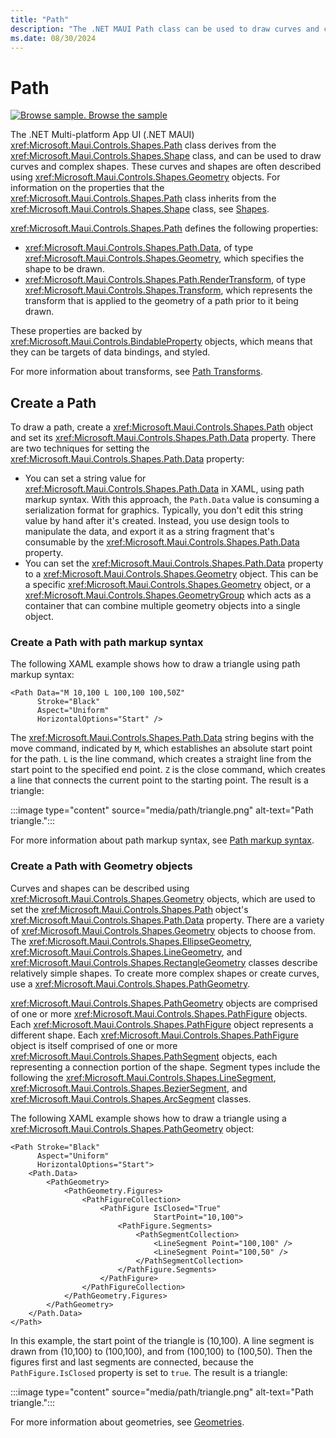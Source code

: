 ```yaml
---
title: "Path"
description: "The .NET MAUI Path class can be used to draw curves and complex shapes."
ms.date: 08/30/2024
---
```


# Path

[![Browse sample.](~/media/code-sample.png) Browse the sample](/samples/dotnet/maui-samples/userinterface-shapes)

The .NET Multi-platform App UI (.NET MAUI) <xref:Microsoft.Maui.Controls.Shapes.Path> class derives from the <xref:Microsoft.Maui.Controls.Shapes.Shape> class, and can be used to draw curves and complex shapes. These curves and shapes are often described using <xref:Microsoft.Maui.Controls.Shapes.Geometry> objects. For information on the properties that the <xref:Microsoft.Maui.Controls.Shapes.Path> class inherits from the <xref:Microsoft.Maui.Controls.Shapes.Shape> class, see [Shapes](index.md).

<xref:Microsoft.Maui.Controls.Shapes.Path> defines the following properties:

- <xref:Microsoft.Maui.Controls.Shapes.Path.Data>, of type <xref:Microsoft.Maui.Controls.Shapes.Geometry>, which specifies the shape to be drawn.
- <xref:Microsoft.Maui.Controls.Shapes.Path.RenderTransform>, of type <xref:Microsoft.Maui.Controls.Shapes.Transform>, which represents the transform that is applied to the geometry of a path prior to it being drawn.

These properties are backed by <xref:Microsoft.Maui.Controls.BindableProperty> objects, which means that they can be targets of data bindings, and styled.

For more information about transforms, see [Path Transforms](path-transforms.md).

## Create a Path

To draw a path, create a <xref:Microsoft.Maui.Controls.Shapes.Path> object and set its <xref:Microsoft.Maui.Controls.Shapes.Path.Data> property. There are two techniques for setting the <xref:Microsoft.Maui.Controls.Shapes.Path.Data> property:

- You can set a string value for <xref:Microsoft.Maui.Controls.Shapes.Path.Data> in XAML, using path markup syntax. With this approach, the `Path.Data` value is consuming a serialization format for graphics. Typically, you don't edit this string value by hand after it's created. Instead, you use design tools to manipulate the data, and export it as a string fragment that's consumable by the <xref:Microsoft.Maui.Controls.Shapes.Path.Data> property.
- You can set the <xref:Microsoft.Maui.Controls.Shapes.Path.Data> property to a <xref:Microsoft.Maui.Controls.Shapes.Geometry> object. This can be a specific <xref:Microsoft.Maui.Controls.Shapes.Geometry> object, or a <xref:Microsoft.Maui.Controls.Shapes.GeometryGroup> which acts as a container that can combine multiple geometry objects into a single object.

### Create a Path with path markup syntax

The following XAML example shows how to draw a triangle using path markup syntax:

```xaml
<Path Data="M 10,100 L 100,100 100,50Z"
      Stroke="Black"
      Aspect="Uniform"
      HorizontalOptions="Start" />
```

The <xref:Microsoft.Maui.Controls.Shapes.Path.Data> string begins with the move command, indicated by `M`, which establishes an absolute start point for the path. `L` is the line command, which creates a straight line from the start point to the specified end point. `Z` is the close command, which creates a line that connects the current point to the starting point. The result is a triangle:

:::image type="content" source="media/path/triangle.png" alt-text="Path triangle.":::

For more information about path markup syntax, see [Path markup syntax](path-markup-syntax.md).

### Create a Path with Geometry objects

Curves and shapes can be described using <xref:Microsoft.Maui.Controls.Shapes.Geometry> objects, which are used to set the <xref:Microsoft.Maui.Controls.Shapes.Path> object's <xref:Microsoft.Maui.Controls.Shapes.Path.Data> property. There are a variety of <xref:Microsoft.Maui.Controls.Shapes.Geometry> objects to choose from. The <xref:Microsoft.Maui.Controls.Shapes.EllipseGeometry>, <xref:Microsoft.Maui.Controls.Shapes.LineGeometry>, and <xref:Microsoft.Maui.Controls.Shapes.RectangleGeometry> classes describe relatively simple shapes. To create more complex shapes or create curves, use a <xref:Microsoft.Maui.Controls.Shapes.PathGeometry>.

<xref:Microsoft.Maui.Controls.Shapes.PathGeometry> objects are comprised of one or more <xref:Microsoft.Maui.Controls.Shapes.PathFigure> objects. Each <xref:Microsoft.Maui.Controls.Shapes.PathFigure> object represents a different shape. Each <xref:Microsoft.Maui.Controls.Shapes.PathFigure> object is itself comprised of one or more <xref:Microsoft.Maui.Controls.Shapes.PathSegment> objects, each representing a connection portion of the shape. Segment types include the following the <xref:Microsoft.Maui.Controls.Shapes.LineSegment>, <xref:Microsoft.Maui.Controls.Shapes.BezierSegment>, and <xref:Microsoft.Maui.Controls.Shapes.ArcSegment> classes.

The following XAML example shows how to draw a triangle using a <xref:Microsoft.Maui.Controls.Shapes.PathGeometry> object:

```xaml
<Path Stroke="Black"
      Aspect="Uniform"
      HorizontalOptions="Start">
    <Path.Data>
        <PathGeometry>
            <PathGeometry.Figures>
                <PathFigureCollection>
                    <PathFigure IsClosed="True"
                                StartPoint="10,100">
                        <PathFigure.Segments>
                            <PathSegmentCollection>
                                <LineSegment Point="100,100" />
                                <LineSegment Point="100,50" />
                            </PathSegmentCollection>
                        </PathFigure.Segments>
                    </PathFigure>
                </PathFigureCollection>
            </PathGeometry.Figures>
        </PathGeometry>
    </Path.Data>
</Path>
```

In this example, the start point of the triangle is (10,100). A line segment is drawn from (10,100) to (100,100), and from (100,100) to (100,50). Then the figures first and last segments are connected, because the `PathFigure.IsClosed` property is set to `true`. The result is a triangle:

:::image type="content" source="media/path/triangle.png" alt-text="Path triangle.":::

For more information about geometries, see [Geometries](geometries.md).

